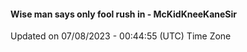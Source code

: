 #### Wise man says only fool rush in - McKidKneeKaneSir
Updated on 07/08/2023 - 00:44:55 (UTC) Time Zone
